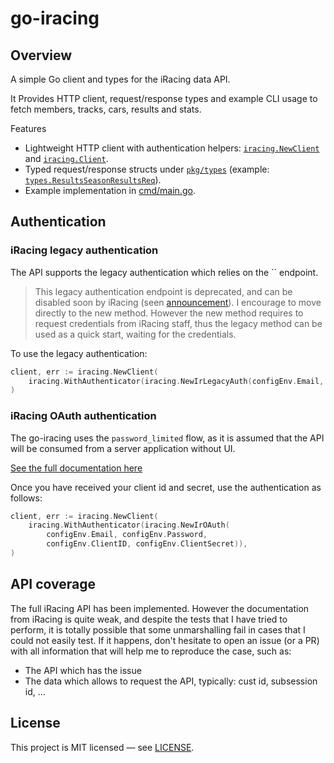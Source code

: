 <!-- ...existing code... -->

# go-iracing

## Overview

A simple Go client and types for the iRacing data API.

It Provides HTTP client, request/response types and example CLI usage to fetch members, tracks, cars, results and stats.

Features
- Lightweight HTTP client with authentication helpers: [`iracing.NewClient`](pkg/iracing/client.go) and [`iracing.Client`](pkg/iracing/client.go).
- Typed request/response structs under [`pkg/types`](pkg/types) (example: [`types.ResultsSeasonResultsReq`](pkg/types/results.go)).
- Example implementation in [cmd/main.go](cmd/main.go).

## Authentication

### iRacing legacy authentication

The API supports the legacy authentication which relies on the `` endpoint.

> This legacy authentication endpoint is deprecated, and can be disabled soon by iRacing (seen [announcement](https://forums.iracing.com/discussion/84226/legacy-authentication-removal-dec-9-2025/p1)). I encourage to move directly to the new method. However the new method requires to request credentials from iRacing staff, thus the legacy method can be used as a quick start, waiting for the credentials.

To use the legacy authentication:

```go
client, err := iracing.NewClient(
    iracing.WithAuthenticator(iracing.NewIrLegacyAuth(configEnv.Email, configEnv.Password)),
)
```

### iRacing OAuth authentication

The go-iracing uses the `password_limited` flow, as it is assumed that the API will be consumed from a server application without UI.

[See the full documentation here](https://oauth.iracing.com/oauth2/book/password_limited_flow.html)

Once you have received your client id and secret, use the authentication as follows:

```go
client, err := iracing.NewClient(
    iracing.WithAuthenticator(iracing.NewIrOAuth(
        configEnv.Email, configEnv.Password,
        configEnv.ClientID, configEnv.ClientSecret)),
)
```

## API coverage

The full iRacing API has been implemented. However the documentation from iRacing is quite weak, and despite the tests that I have tried to perform, it is totally possible that some unmarshalling fail in cases that I could not easily test. If it happens, don't hesitate to open an issue (or a PR) with all information that will help me to reproduce the case, such as:

* The API which has the issue
* The data which allows to request the API, typically: cust id, subsession id, ...

## License

This project is MIT licensed — see [LICENSE](LICENSE).